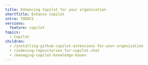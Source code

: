 ```yaml
---
title: Enhancing Copilot for your organization
shortTitle: Enhance Copilot
intro: TODOCS
versions:
  feature: copilot
topics:
  - Copilot
children:
  - /installing-github-copilot-extensions-for-your-organization
  - /indexing-repositories-for-copilot-chat
  - /managing-copilot-knowledge-bases
---
```

